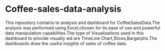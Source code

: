 # Coffee-sales-data-analysis
This repository contains te analysis and dashboard for CoffeeSalesData.The analysis was performed using Excel,chosen for its ease of use and powerful data manipulation capabilities.The type of Visualisations used in this dashboard to provide visually aid are TimeLine Chart,Slices,Bargarphs.The dashboards draw the useful insights of sales of coffee data.
